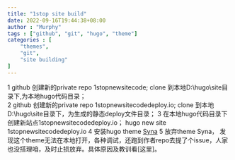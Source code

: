 ```yaml
---
title: "1stop site build"
date: 2022-09-16T19:44:38+08:00
author : "Murphy"
tags : ["github", "git", "hugo", "theme"]
categories : [
    "themes",
    "git",
    "site building"
]
---
```


1 github 创建新的private repo 1stopnewsitecode; clone 到本地D:\hugo\site目录下,为本地hugo代码目录；  
2 github 创建新的private repo 1stopnewsitecodedeploy.io; clone 到本地D:\hugo\site目录下，为生成的静态deploy文件目录；
3 在本地hugo代码目录下创建新站点1stopnewsitecodedeploy.io； hugo new site 1stopnewsitecodedeploy.io
4 安装hugo theme [Syna](https://github.com/okkur/syna)
5 放弃theme Syna， 发现这个theme无法在本地打开，各种调试，还跑到作者repo去提了个issue，人家也没搭理咱，及时止损放弃。具体原因及教训看[这里]。   